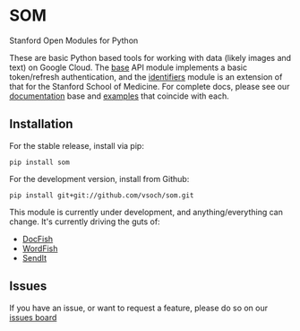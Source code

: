 # SOM

Stanford Open Modules for Python

These are basic Python based tools for working with data (likely images and text) on Google Cloud. 
The [base](som/api/base) API module implements a basic token/refresh authentication, and the 
[identifiers](som/api/identifiers) module is an extension of that for the Stanford School of Medicine. 
For complete docs, please see our [documentation](https://vsoch.github.io/som) base and [examples](examples) that coincide with each.


## Installation
For the stable release, install via pip:

```
pip install som
```

For the development version, install from Github:

```
pip install git+git://github.com/vsoch/som.git
```

This module is currently under development, and anything/everything can change. It's currently driving the guts of:

  - [DocFish](https://doc.fish)
  - [WordFish](https://word.fish)
  - [SendIt](https://www.github.com/pydicom/sendit)


## Issues
If you have an issue, or want to request a feature, please do so on our [issues board](https://www.github.com/vsoch/som/issues)
